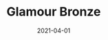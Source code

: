 ---
description: "Pattern%3A%20Glamour%20%7C%20Color%3A%20Bronze%20%7C%20Width%3A%2054%u201D%20%7C%20Content%3A%2080%25%20PVC%2C%2020%25%20Polyurethane%20%7C%20Abrasion%3A%20100%2C000%20Double%20Rubs%20-%20Wyzenbeek%20Method%20%7C%20Repeat%3A%20None%20%7C%20Flammability%3A%20NFPA%20260%20%7C%20Applications%3A%20Contract%20/%20Hospitality%2C%20Residential%20%7C%2040%20Yard%20Minimum%20%7C%20"
tags: 
  - "Lark Fontaine"
  - "Glamour"
  - "Textiles"
image_primary: "img/Bronze_71a4dba4-b178-436a-bf19-965b3b1d3296_large.jpg"
href: "https://www.larkfontaine.com/collections/textiles/products/glamour-bronze"
designer: "Lark Fontaine"
title: "Glamour Bronze"
category: "Textiles"
subtitle: ""
manufacturer: "Lark Fontaine"
slug: "/manufacturers/lark-fontaine/textiles/lark-fontaine-glamour-bronze"
date: "2021-04-01"
---